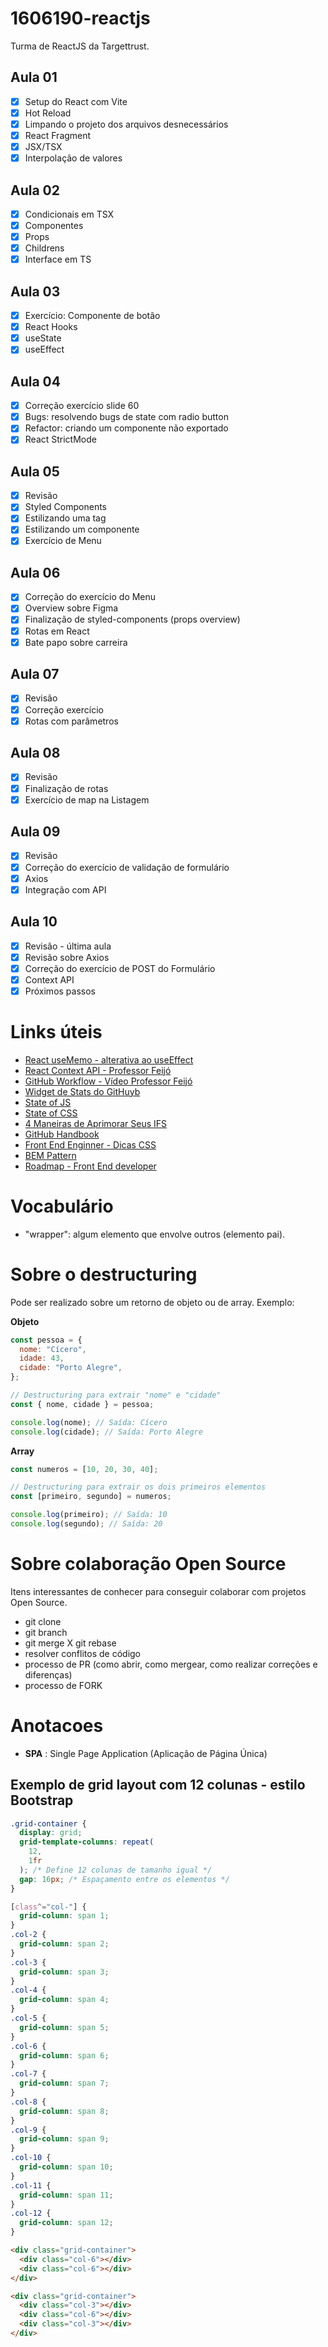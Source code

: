 # 1606190-reactjs

Turma de ReactJS da Targettrust.

## Aula 01

- [x] Setup do React com Vite
- [x] Hot Reload
- [x] Limpando o projeto dos arquivos desnecessários
- [x] React Fragment
- [x] JSX/TSX
- [x] Interpolação de valores

## Aula 02

- [x] Condicionais em TSX
- [x] Componentes
- [x] Props
- [x] Childrens
- [x] Interface em TS

## Aula 03

- [x] Exercício: Componente de botão
- [x] React Hooks
- [x] useState
- [x] useEffect

## Aula 04

- [x] Correção exercício slide 60
- [x] Bugs: resolvendo bugs de state com radio button
- [x] Refactor: criando um componente não exportado
- [x] React StrictMode

## Aula 05

- [x] Revisão
- [x] Styled Components
- [x] Estilizando uma tag
- [x] Estilizando um componente
- [x] Exercício de Menu

## Aula 06

- [x] Correção do exercício do Menu
- [x] Overview sobre Figma
- [x] Finalização de styled-components (props overview)
- [x] Rotas em React
- [x] Bate papo sobre carreira

## Aula 07

- [x] Revisão
- [x] Correção exercício
- [x] Rotas com parâmetros

## Aula 08

- [x] Revisão
- [x] Finalização de rotas
- [x] Exercício de map na Listagem

## Aula 09

- [x] Revisão
- [x] Correção do exercício de validação de formulário
- [x] Axios
- [x] Integração com API

## Aula 10

- [x] Revisão - última aula
- [x] Revisão sobre Axios
- [x] Correção do exercício de POST do Formulário
- [x] Context API
- [x] Próximos passos

# Links úteis

- [React useMemo - alterativa ao useEffect](https://react.dev/reference/react/useMemo)
- [React Context API - Professor Feijó](https://www.youtube.com/watch?v=VMy9Sb0eDHo)
- [GitHub Workflow - Vídeo Professor Feijó](https://www.youtube.com/watch?v=_gohCZYK50s)
- [Widget de Stats do GitHuyb](https://github.com/anuraghazra/github-readme-stats)
- [State of JS](https://stateofjs.com/en-US)
- [State of CSS](https://stateofcss.com/en-US)
- [4 Maneiras de Aprimorar Seus IFS](https://www.linkedin.com/posts/isaac-gomes-matos_typescript-javascript-activity-7260263756784435200-wEwr)
- [GitHub Handbook](https://www.linkedin.com/posts/awdhesh-kumar-27427424b_gitgithub-mastery-streamline-your-version-ugcPost-7259194299597086720-P3K1)
- [Front End Enginner - Dicas CSS](https://www.linkedin.com/in/arbaoui-mehdi-793a96154/)
- [BEM Pattern](https://getbem.com/)
- [Roadmap - Front End developer](https://roadmap.sh/frontend)

# Vocabulário

- "wrapper": algum elemento que envolve outros (elemento pai).

# Sobre o destructuring

Pode ser realizado sobre um retorno de objeto ou de array.
Exemplo:

**Objeto**

```js
const pessoa = {
  nome: "Cícero",
  idade: 43,
  cidade: "Porto Alegre",
};

// Destructuring para extrair "nome" e "cidade"
const { nome, cidade } = pessoa;

console.log(nome); // Saída: Cícero
console.log(cidade); // Saída: Porto Alegre
```

**Array**

```js
const numeros = [10, 20, 30, 40];

// Destructuring para extrair os dois primeiros elementos
const [primeiro, segundo] = numeros;

console.log(primeiro); // Saída: 10
console.log(segundo); // Saída: 20
```

# Sobre colaboração Open Source

Itens interessantes de conhecer para conseguir colaborar com projetos Open Source.

- git clone
- git branch
- git merge X git rebase
- resolver conflitos de código
- processo de PR (como abrir, como mergear, como realizar correções e diferenças)
- processo de FORK

# Anotacoes

- **SPA** : Single Page Application (Aplicação de Página Única)

## Exemplo de grid layout com 12 colunas - estilo Bootstrap

```css
.grid-container {
  display: grid;
  grid-template-columns: repeat(
    12,
    1fr
  ); /* Define 12 colunas de tamanho igual */
  gap: 16px; /* Espaçamento entre os elementos */
}

[class^="col-"] {
  grid-column: span 1;
}
.col-2 {
  grid-column: span 2;
}
.col-3 {
  grid-column: span 3;
}
.col-4 {
  grid-column: span 4;
}
.col-5 {
  grid-column: span 5;
}
.col-6 {
  grid-column: span 6;
}
.col-7 {
  grid-column: span 7;
}
.col-8 {
  grid-column: span 8;
}
.col-9 {
  grid-column: span 9;
}
.col-10 {
  grid-column: span 10;
}
.col-11 {
  grid-column: span 11;
}
.col-12 {
  grid-column: span 12;
}
```

```html
<div class="grid-container">
  <div class="col-6"></div>
  <div class="col-6"></div>
</div>

<div class="grid-container">
  <div class="col-3"></div>
  <div class="col-6"></div>
  <div class="col-3"></div>
</div>
```
